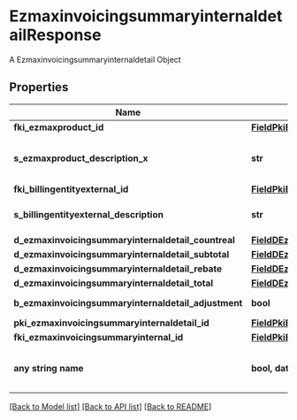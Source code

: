 # EzmaxinvoicingsummaryinternaldetailResponse

A Ezmaxinvoicingsummaryinternaldetail Object

## Properties
Name | Type | Description | Notes
------------ | ------------- | ------------- | -------------
**fki_ezmaxproduct_id** | [**FieldPkiEzmaxproductID**](FieldPkiEzmaxproductID.md) |  | 
**s_ezmaxproduct_description_x** | **str** | The description of the Ezmaxproduct in the language of the requester | 
**fki_billingentityexternal_id** | [**FieldPkiBillingentityexternalID**](FieldPkiBillingentityexternalID.md) |  | 
**s_billingentityexternal_description** | **str** | The description of the Billingentityexternal | 
**d_ezmaxinvoicingsummaryinternaldetail_countreal** | [**FieldDEzmaxinvoicingsummaryinternaldetailCountreal**](FieldDEzmaxinvoicingsummaryinternaldetailCountreal.md) |  | 
**d_ezmaxinvoicingsummaryinternaldetail_subtotal** | [**FieldDEzmaxinvoicingsummaryinternaldetailSubtotal**](FieldDEzmaxinvoicingsummaryinternaldetailSubtotal.md) |  | 
**d_ezmaxinvoicingsummaryinternaldetail_rebate** | [**FieldDEzmaxinvoicingsummaryinternaldetailRebate**](FieldDEzmaxinvoicingsummaryinternaldetailRebate.md) |  | 
**d_ezmaxinvoicingsummaryinternaldetail_total** | [**FieldDEzmaxinvoicingsummaryinternaldetailTotal**](FieldDEzmaxinvoicingsummaryinternaldetailTotal.md) |  | 
**b_ezmaxinvoicingsummaryinternaldetail_adjustment** | **bool** | Whether if it&#39;s an adjustment | 
**pki_ezmaxinvoicingsummaryinternaldetail_id** | [**FieldPkiEzmaxinvoicingsummaryinternaldetailID**](FieldPkiEzmaxinvoicingsummaryinternaldetailID.md) |  | [optional] 
**fki_ezmaxinvoicingsummaryinternal_id** | [**FieldPkiEzmaxinvoicingsummaryinternalID**](FieldPkiEzmaxinvoicingsummaryinternalID.md) |  | [optional] 
**any string name** | **bool, date, datetime, dict, float, int, list, str, none_type** | any string name can be used but the value must be the correct type | [optional]

[[Back to Model list]](../README.md#documentation-for-models) [[Back to API list]](../README.md#documentation-for-api-endpoints) [[Back to README]](../README.md)


